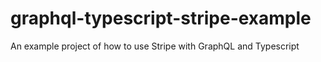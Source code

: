 # graphql-typescript-stripe-example
An example project of how to use Stripe with GraphQL and Typescript
